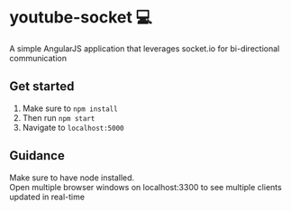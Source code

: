 # youtube-socket :computer:

A simple AngularJS application that leverages socket.io for bi-directional communication

## Get started

1. Make sure to `npm install`
2. Then run `npm start`
3. Navigate to `localhost:5000`

## Guidance
Make sure to have node installed.<br>
 Open multiple browser windows on localhost:3300 to see multiple clients updated in real-time
